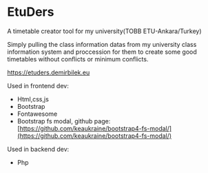 # EtuDers
A timetable creator tool for my university(TOBB ETU-Ankara/Turkey)

Simply pulling the class information datas from my university class information system and proccession for them to create some good timetables without conflicts or minimum conflicts.

https://etuders.demirbilek.eu

Used in frontend dev:
* Html,css,js
* Bootstrap
* Fontawesome
* Bootstrap fs modal, github page: [https://github.com/keaukraine/bootstrap4-fs-modal/](https://github.com/keaukraine/bootstrap4-fs-modal/)

Used in backend dev:
* Php
